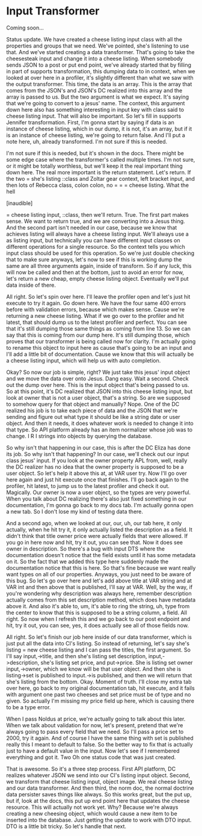 # Input Transformer

Coming soon...

Status update. We have created a cheese listing input class with all the properties
and groups that we need. We've pointed, she's listening to use that. And we've
started creating a data transformer. That's going to take the cheesesteak input and
change it into a cheese listing. When somebody sends JSON to a post or put end point,
we've already started that by filling in part of supports transformation, this
dumping data to in context, when we looked at over here in a profiler, it's slightly
different than what we saw with the output transformer. This time, the data is an
array. This is the array that comes from the JSON's and JSON's DC realized into this
array and the array is passed to us. But the two argument is what we expect. It's
saying that we're going to convert to a jesus' name. The context, this argument down
here also has something interesting in input key with class said to cheese listing
input. That will also be important. So let's fill in supports Jennifer
transformation. First, I'm gonna start by saying if data is an instance of cheese
listing, which in our dump, it is not, it's an array, but if it is an instance of
cheese listing, we're going to return false. And I'll put a note here, uh, already
transformed. I'm not sure if this is needed.

I'm not sure if this is needed, but it's shown in the docs. There might be some edge
case where the transformer's called multiple times. I'm not sure, or it might be
totally worthless, but we'll keep it the real important thing down here. The real
more important is the return statement. Let's return. If the two = she's listing
::class and Zoltar gear context, left bracket input, and then lots of Rebecca class,
colon colon, no = = = cheese listing. What the hell

[inaudible]

= cheese listing input, ::class, then we'll return. True. The first part makes sense.
We want to return true, and we are converting into a Jesus thing. And the second part
isn't needed in our case, because we know that achieves listing will always have a
cheese listing input. We'll always use a as listing input, but technically you can
have different input classes on different operations for a single resource. So the
context tells you which input class should be used for this operation. So we're just
double checking that to make sure anyways, let's now to see if this is working dump
the same are all three arguments again, inside of transform. So if any luck, this
will now be called and then at the bottom, just to avoid an error for now, let's
return a new cheap, empty cheese listing object. Eventually we'll put data inside of
there.

All right. So let's spin over here. I'll leave the profiler open and let's just hit
execute to try it again. Go down here. We have the four same 400 errors before with
validation errors, because which makes sense. Cause we're returning a new cheese
listing. What if we go over to the profiler and hit latest, that should dump us to
the latest profiler and perfect. You can see that it's still dumping those same
things as coming from line 13. So we can say that this is coming from our dump here.
It's still dumping those, which proves that our transformer is being called now for
clarity. I'm actually going to rename this object to input here as cause that's going
to be an input and I'll add a little bit of documentation. Cause we know that this
will actually be a cheese listing input, which will help us with auto completion.

Okay? So now our job is simple, right? We just take this jesus' input object and we
move the data over onto Jesus. Dang easy. Wait a second. Check out the dump over
here. This is the input object that's being passed to us. So at this point, it's DC
realized that JSON into this cheese listing input, but look at owner that is not a
user object, that's a string. So are we supposed to somehow query for that object and
manually? Nope. One of the DC realized his job is to take each piece of data and the
JSON that we're sending and figure out what type it should be like a string date or
user object. And then it needs, it does whatever work is needed to change it into
that type. So API platform already has an item normalizer whose job was to change. I
R I strings into objects by querying the database.

So why isn't that happening in our case, this is after the DC Eliza has done its job.
So why isn't that happening? In our case, we'll check out our input class jesus'
input. If you look at the owner property APL from, well, really the DC realizer has
no idea that the owner property is supposed to be a user object. So let's help it
above this at, at VAR user try. Now I'll go over here again and just hit execute once
that finishes. I'll go back again to the profiler, hit latest, to jump us to the
latest profiler and check it out. Magically. Our owner is now a user object, so the
types are very powerful. When you talk about DC realizing there's also just fixed
something in our documentation, I'm gonna go back to my docs tab. I'm actually gonna
open a new tab. So I don't lose my kind of testing data there.

And a second ago, when we looked at our, our, uh, our tab here, it only actually,
when he hit try it, it only actually listed the description as a field. It didn't
think that title owner price were actually fields that were allowed. If you go in
here now and hit, try it out, you can see that. Now it does see owner in description.
So there's a bug with input DTS where the documentation doesn't notice that the field
exists until it has some metadata on it. So the fact that we added this type here
suddenly made the documentation notice that this is here. So that's fine because we
want really want types on all of our properties. Anyways, you just need to be aware
of this bug. So let's go over here and let's add above title at VAR string and at VAR
int and then above that is published, I'll say at VAR. Well, by the way, if you're
wondering why description was always here, remember description actually comes from
this set description method, which does have metadata above it. And also it's able
to, um, it's able to ring the string, uh, type from the center to know that this is
supposed to be a string column, a field. All right. So now when I refresh this and we
go back to our post endpoint and hit, try it out, you can see, yes, it does actually
see all of those fields now.

All right. So let's finish our job here inside of our data transformer, which is just
put all the data into CI's listing. So instead of returning, let's say she's listing
= new cheese listing and I can pass the titles, the first argument. So I'll say
input,->title, and then she's listing set description, input,->description, she's
listing set price, and put->price. She is listing set owner input,->owner, which we
know will be that user object. And then she is listing->set is published to
input.->is published, and then we will return that she's listing from the bottom.
Okay. Moment of truth. I'll close my extra tab over here, go back to my original
documentation tab, hit execute, and it fails with argument one past two cheeses and
set price must be of type and no given. So actually I'm missing my price field up
here, which is causing there to be a type error.

When I pass Noldus at price, we're actually going to talk about this later. When we
talk about validation for now, let's present, pretend that we're always going to pass
every field that we need. So I'll pass a price set to 2000, try it again. And of
course I have the same thing with set is published really this I meant to default to
false. So the better way to fix that is actually just to have a default value in the
input. Now let's see if I remembered everything and got it. Two Oh one status code
that was just created.

That is awesome. So it's a three step process. First API platform, DC realizes
whatever JSON we send into our CI's listing input object. Second, we transform that
cheese listing input, object image. We real cheese listing and our data transformer.
And then third, the norm doc, the normal doctrine data persister saves things like
always. So this works great, but the put up, but if, look at the docs, this put up
end point here that updates the cheese resource. This will actually not work yet.
Why? Because we're always creating a new cheesing object, which would cause a new
item to be inserted into the database. Just getting the update to work with DTO
input. DTO is a little bit tricky. So let's handle that next.

